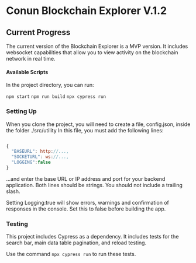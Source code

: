 # Conun Blockchain Explorer V.1.2

## Current Progress

The current version of the Blockchain Explorer is a MVP version.
It includes websocket capabilities that allow you to view activity on the blockchain network in real time.

#### Available Scripts

In the project directory, you can run:

`npm start`
`npm run build`
`npx cypress run`

### Setting Up

When you clone the project, you will need to create a file, config.json, inside the folder ./src/utility
In this file, you must add the following lines:

```javascript

{
  "BASEURL": http://...,
  "SOCKETURL": ws://...,
  "LOGGING":false
}
```

...and enter the base URL or IP address and port for your backend application.
Both lines should be strings. You should not include a trailing slash.

Setting Logging:true will show errors, warnings and confirmation of responses in the console.
Set this to false before building the app.

### Testing

This project includes Cypress as a dependency.
It includes tests for the search bar, main data table pagination, and reload testing.

Use the command `npx cypress run` to run these tests.
